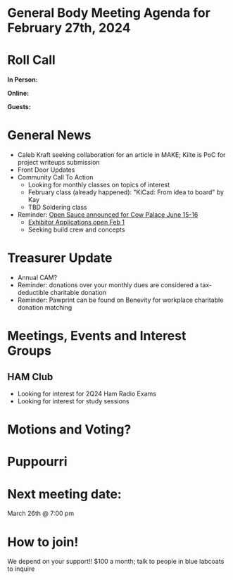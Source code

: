 # General Body Meeting Agenda for February 27th, 2024
# Roll Call
**In Person:**

**Online:** 

**Guests:** 

# General News
- Caleb Kraft seeking collaboration for an article in MAKE; Kilte is PoC for project writeups submission
- Front Door Updates
- Community Call To Action
  - Looking for monthly classes on topics of interest
  - February class (already happened): "KiCad: From idea to board" by Kay
  - TBD Soldering class
- Reminder: [Open Sauce announced for Cow Palace June 15-16](https://opensauce.live/)
  - [Exhibitor Applications open Feb 1](https://opensauce.live/exhibit-application/)
  - Seeking build crew and concepts
  
# Treasurer Update
- Annual CAM?
- Reminder: donations over your monthly dues are considered a tax-deductible charitable donation
- Reminder: Pawprint can be found on Benevity for workplace charitable donation matching

# Meetings, Events and Interest Groups


## HAM Club
- Looking for interest for 2Q24 Ham Radio Exams
- Looking for interest for study sessions
  
# Motions and Voting?

    
# Puppourri


# Next meeting date:
March 26th @ 7:00 pm

# How to join!
We depend on your support!! $100 a month; talk to people in blue labcoats to inquire
